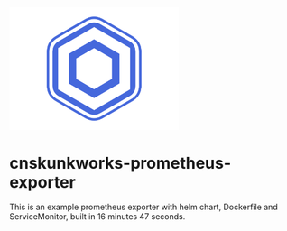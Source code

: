 <img src="images/logo.png" width="300">

# cnskunkworks-prometheus-exporter

This is an example prometheus exporter with helm chart, Dockerfile and ServiceMonitor, built in 16 minutes 47 seconds.


